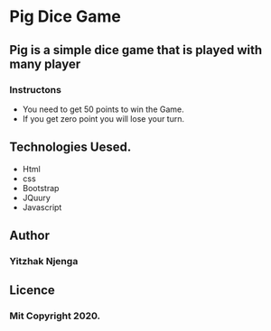 # Pig Dice Game

## Pig is a simple dice game that is played with many player

### Instructons

* You need to get 50 points to win the Game.
* If you get zero point you will lose your turn.

## Technologies Uesed.

* Html
* css
* Bootstrap
* JQuury
* Javascript

## Author
### Yitzhak Njenga

## Licence
### Mit Copyright 2020.
